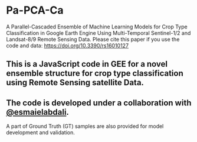 # Pa-PCA-Ca
A Parallel-Cascaded Ensemble of Machine Learning Models for Crop Type Classification in Google Earth Engine Using Multi-Temporal Sentinel-1/2 and Landsat-8/9 Remote Sensing Data.
Please cite this paper if you use the code and data: https://doi.org/10.3390/rs16010127

## This is a JavaScript code in GEE for a novel ensemble structure for crop type classification using Remote Sensing satellite Data.

## The code is developed under a collaboration with [@esmaielabdali](https://github.com/esmaielabdali).
 A part of Ground Truth (GT) samples are also provided for model development and validation.
